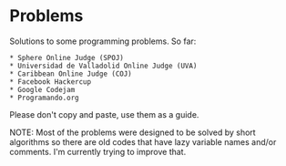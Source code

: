 Problems
========

Solutions to some programming problems. So far:

	* Sphere Online Judge (SPOJ)
	* Universidad de Valladolid Online Judge (UVA)
	* Caribbean Online Judge (COJ)
	* Facebook Hackercup
	* Google Codejam
	* Programando.org

Please don't copy and paste, use them as a guide.

NOTE: Most of the problems were designed to be solved by short algorithms so there are old codes that have lazy variable 
names and/or comments. I'm currently trying to improve that.
